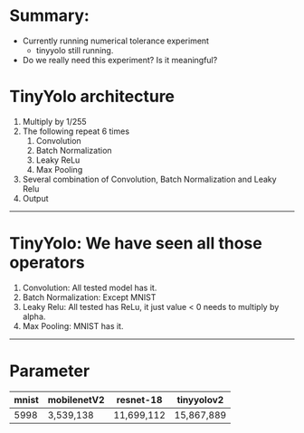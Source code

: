 
# Summary:

- Currently running numerical tolerance experiment
	- tinyyolo still running.
- Do we really need this experiment? Is it meaningful?


# TinyYolo architecture

1. Multiply by 1/255
2. The following repeat 6 times
	1. Convolution
	2. Batch Normalization
	3. Leaky ReLu
	4. Max Pooling
3. Several combination of Convolution, Batch Normalization and Leaky Relu
4. Output

---
# TinyYolo: We have seen all those operators

1. Convolution: All tested model has it.
2. Batch Normalization: Except MNIST
3. Leaky Relu: All tested has ReLu, it just value < 0 needs to multiply by alpha.
4. Max Pooling: MNIST has it.

---
# Parameter

| mnist | mobilenetV2 | resnet-18  | tinyyolov2 |
| ----- | ----------- | ---------- | ---------- |
| 5998  | 3,539,138   | 11,699,112 | 15,867,889 |
